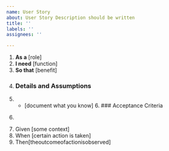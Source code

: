 ```yaml
---
name: User Story
about: User Story Description should be written
title: ''
labels: ''
assignees: ''

---
```


1. **As a** [role]
2. **I need** [function]
3. **So that** [benefit]
4. ### Details and Assumptions
5. * [document what you know] 6. ### Acceptance Criteria
7. ```gherkin
8. Given [some context]
9. When [certain action is taken]
10. Then[theoutcomeofactionisobserved]
